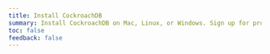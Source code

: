 ```yaml
---
title: Install CockroachDB
summary: Install CockroachDB on Mac, Linux, or Windows. Sign up for product release notes.
toc: false
feedback: false
---
```


<script>
$(document).ready(function(){
    // Detect OS and redirect to corresponding install page by default.
    if (navigator.userAgent.indexOf("Linux") !== -1) {
        location = 'install-cockroachdb-linux.html';
    } else if (navigator.userAgent.indexOf("Win") !== -1) {
        location = 'install-cockroachdb-windows.html';
    } else {
        location = 'install-cockroachdb-mac.html';
    }
});
</script>
